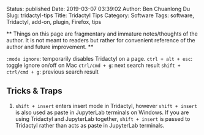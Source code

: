 Status: published
Date: 2019-03-07 03:39:02
Author: Ben Chuanlong Du
Slug: tridactyl-tips
Title: Tridactyl Tips
Category: Software
Tags: software, Tridactyl, add-on, plugin, Firefox, tips

**
Things on this page are
fragmentary and immature notes/thoughts of the author.
It is not meant to readers
but rather for convenient reference of the author and future improvement.
**

`:mode ignore`: temporarily disables Tridactyl on a page.
`ctrl + alt + esc`: toggle ignore on/off on Mac
`ctrl/cmd + g`: next search result
`shift + ctrl/cmd + g`: previous search result

## Tricks & Traps

1. `shift + insert` enters insert mode in Tridactyl, however `shift + insert` is also used as paste in JupyterLab terminals on Windows. 
    If you are using Tridactyl and JupyterLab together,
    `shift + insert` is passed to Tridactyl rather than acts as paste in JupyterLab terminals.
    
